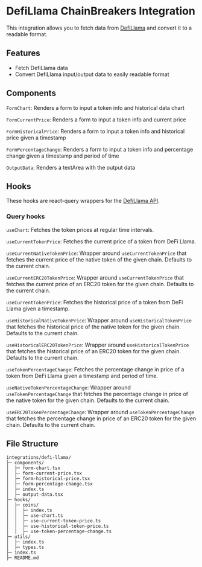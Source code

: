 # DefiLlama ChainBreakers Integration

This integration allows you to fetch data from [DefiLlama](https://defillama.com/) and convert it to a readable format.

## Features

- Fetch DefiLlama data
- Convert DefiLlama input/output data to easily readable format

## Components

`FormChart`: Renders a form to input a token info and historical data chart

`FormCurrentPrice`: Renders a form to input a token info and current price

`FormHistoricalPrice`: Renders a form to input a token info and historical price given a timestamp

`FormPercentageChange`: Renders a form to input a token info and percentage change given a timestamp and period of time

`OutputData`: Renders a textArea with the output data

## Hooks

These hooks are react-query wrappers for the [DefiLlama API](https://defillama.com/docs/api).

### Query hooks

`useChart`: Fetches the token prices at regular time intervals.

`useCurrentTokenPrice`: Fetches the current price of a token from DeFi Llama.

`useCurrentNativeTokenPrice`: Wrapper around `useCurrentTokenPrice` that fetches the current price of the native token of the given chain. Defaults to the current chain.

`useCurrentERC20TokenPrice`: Wrapper around `useCurrentTokenPrice` that fetches the current price of an ERC20 token for the given chain. Defaults to the current chain.

`useCurrentTokenPrice`: Fetches the historical price of a token from DeFi Llama given a timestamp.

`useHistoricalNativeTokenPrice`: Wrapper around `useHistoricalTokenPrice` that fetches the historical price of the native token for the given chain. Defaults to the current chain.

`useHistoricalERC20TokenPrice`: Wrapper around `useHistoricalTokenPrice` that fetches the historical price of an ERC20 token for the given chain. Defaults to the current chain.

`useTokenPercentageChange`: Fetches the percentage change in price of a token from DeFi Llama given a timestamp and period of time.

`useNativeTokenPercentageChange`: Wrapper around `useTokenPercentageChange` that fetches the percentage change in price of the native token for the given chain. Defaults to the current chain.

`useERC20TokenPercentageChange`: Wrapper around `useTokenPercentageChange` that fetches the percentage change in price of an ERC20 token for the given chain. Defaults to the current chain.

## File Structure

```
integrations/defi-llama/
├─ components/
│  ├─ form-chart.tsx
│  ├─ form-current-price.tsx
│  ├─ form-historical-price.tsx
│  ├─ form-percentage-change.tsx
│  ├─ index.ts
│  ├─ output-data.tsx
├─ hooks/
│  ├─ coins/
│  │  ├─ index.ts
│  │  ├─ use-chart.ts
│  │  ├─ use-current-token-price.ts
│  │  ├─ use-historical-token-price.ts
│  │  ├─ use-token-percentage-change.ts
├─ utils/
│  ├─ index.ts
│  ├─ types.ts
├─ index.ts
├─ README.md
```
